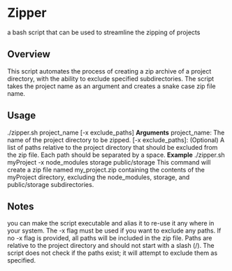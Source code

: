 # Zipper
a bash script that can be used to streamline the zipping of projects

## Overview
This script automates the process of creating a zip archive of a project directory, with the ability to exclude specified subdirectories. The script takes the project name as an argument and creates a snake case zip file name.

## Usage
./zipper.sh project_name [-x exclude_paths]
**Arguments**
project_name: The name of the project directory to be zipped.
[-x exclude_paths]: (Optional) A list of paths relative to the project directory that should be excluded from the zip file. Each path should be separated by a space.
**Example**
./zipper.sh myProject -x node_modules storage public/storage
This command will create a zip file named my_project.zip containing the contents of the myProject directory, excluding the node_modules, storage, and public/storage subdirectories.

## Notes
you can make the script executable and alias it to re-use it any where in your system.
The -x flag must be used if you want to exclude any paths. If no -x flag is provided, all paths will be included in the zip file.
Paths are relative to the project directory and should not start with a slash (/).
The script does not check if the paths exist; it will attempt to exclude them as specified.
